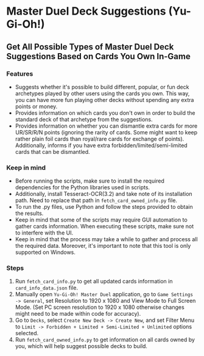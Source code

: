 # Master Duel Deck Suggestions (Yu-Gi-Oh!)

## Get All Possible Types of Master Duel Deck Suggestions Based on Cards You Own In-Game

### Features
- Suggests whether it's possible to build different, popular, or fun deck archetypes played by other users using the cards you own. This way, you can have more fun playing other decks without spending any extra points or money.
- Provides information on which cards you don't own in order to build the standard deck of that archetype from the suggestions.
- Provides information on whether you can dismantle extra cards for more UR/SR/R/N points (ignoring the rarity of cards. Some might want to keep rather plain foil cards than royal/rare cards for exchange of points). Additionally, informs if you have extra forbidden/limited/semi-limited cards that can be dismantled.

### Keep in mind
- Before running the scripts, make sure to install the required dependencies for the Python libraries used in scripts.
- Additionally, install Tesseract-OCR(3.2) and take note of its installation path. Need to replace that path in ```fetch_card_owned_info.py``` file.
- To run the .py files, use Python and follow the steps provided to obtain the results.
- Keep in mind that some of the scripts may require GUI automation to gather cards information. When executing these scripts, make sure not to interfere with the UI.
- Keep in mind that the process may take a while to gather and process all the required data. Moreover, it's important to note that this tool is only supported on Windows.

### Steps
1. Run ```fetch_card_info.py``` to get all updated cards information in ```card_info_data.json``` file.
2. Manually open ```Yu-Gi-Oh! Master Duel``` application, go to ```Game Settings -> General```, set Resolution to 1920 x 1080 and View Mode to Full Screen Mode. (Set PC screen resolution to 1920 x 1080 otherwise changes might need to be made within code for accuracy).
3. Go to ```Decks```, select ```Create New Deck -> Create New```, and set Filter Menu to ```Limit -> Forbidden + Limited + Semi-Limited + Unlimited``` options selected.
4. Run ```fetch_card_owned_info.py``` to get information on all cards owned by you, which will help suggest possible decks to build.

[masterduelmeta.com]: <https://www.masterduelmeta.com/>
